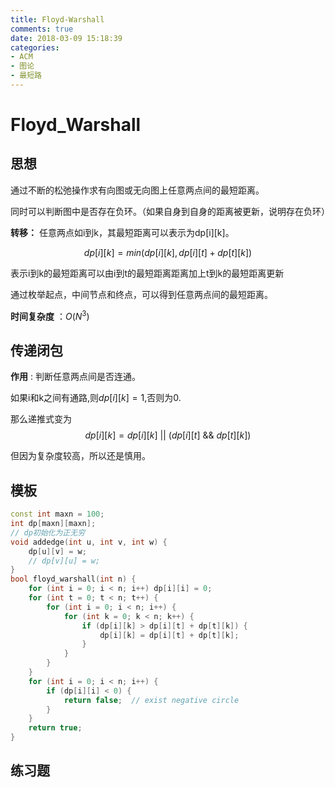 ```yaml
---
title: Floyd-Warshall
comments: true
date: 2018-03-09 15:18:39
categories:
- ACM
- 图论
- 最短路
---
```


# Floyd_Warshall
## 思想


通过不断的松弛操作求有向图或无向图上任意两点间的最短距离。

同时可以判断图中是否存在负环。（如果自身到自身的距离被更新，说明存在负环）

**转移：** 任意两点如i到k，其最短距离可以表示为dp[i][k]。

$$dp[i][k] = min(dp[i][k], dp[i][t] + dp[t][k])$$

表示i到k的最短距离可以由i到t的最短距离距离加上t到k的最短距离更新

通过枚举起点，中间节点和终点，可以得到任意两点间的最短距离。

**时间复杂度** ：$O(N^3)$

<!--more-->

## 传递闭包

**作用** : 判断任意两点间是否连通。

如果i和k之间有通路,则$dp[i][k] = 1$,否则为0.

那么递推式变为
$$dp[i][k] = dp[i][k]\  ||\  (dp[i][t]\  \&\&\  dp[t][k])$$

但因为复杂度较高，所以还是慎用。

## 模板
```cpp
const int maxn = 100;
int dp[maxn][maxn];
// dp初始化为正无穷
void addedge(int u, int v, int w) {
    dp[u][v] = w;
    // dp[v][u] = w;
}
bool floyd_warshall(int n) {
    for (int i = 0; i < n; i++) dp[i][i] = 0;
    for (int t = 0; t < n; t++) {
        for (int i = 0; i < n; i++) {
            for (int k = 0; k < n; k++) {
                if (dp[i][k] > dp[i][t] + dp[t][k]) {
                    dp[i][k] = dp[i][t] + dp[t][k];
                }
            }
        }
    }
    for (int i = 0; i < n; i++) {
        if (dp[i][i] < 0) {
            return false;  // exist negative circle
        }
    }
    return true;
}

```

## 练习题
